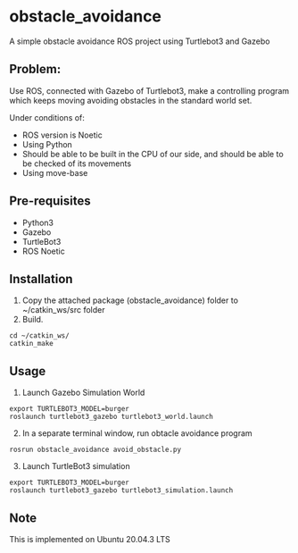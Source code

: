 # obstacle_avoidance
A simple obstacle avoidance ROS project using Turtlebot3 and Gazebo

## Problem:
Use ROS, connected with Gazebo of Turtlebot3, make a controlling program which keeps moving avoiding obstacles in the standard world set.

Under conditions of:
- ROS version is Noetic
- Using Python
- Should be able to be built in the CPU of our side, and should be able to be checked of its movements
- Using move-base

## Pre-requisites
- Python3
- Gazebo
- TurtleBot3
- ROS Noetic

## Installation
1. Copy the attached package (obstacle_avoidance) folder to ~/catkin_ws/src folder
2. Build.
```
cd ~/catkin_ws/
catkin_make
```

## Usage
1. Launch Gazebo Simulation World
```
export TURTLEBOT3_MODEL=burger
roslaunch turtlebot3_gazebo turtlebot3_world.launch
```
2. In a separate terminal window, run obtacle avoidance program
```
rosrun obstacle_avoidance avoid_obstacle.py
```
3. Launch TurtleBot3 simulation
```
export TURTLEBOT3_MODEL=burger
roslaunch turtlebot3_gazebo turtlebot3_simulation.launch
```

## Note
This is implemented on Ubuntu 20.04.3 LTS
